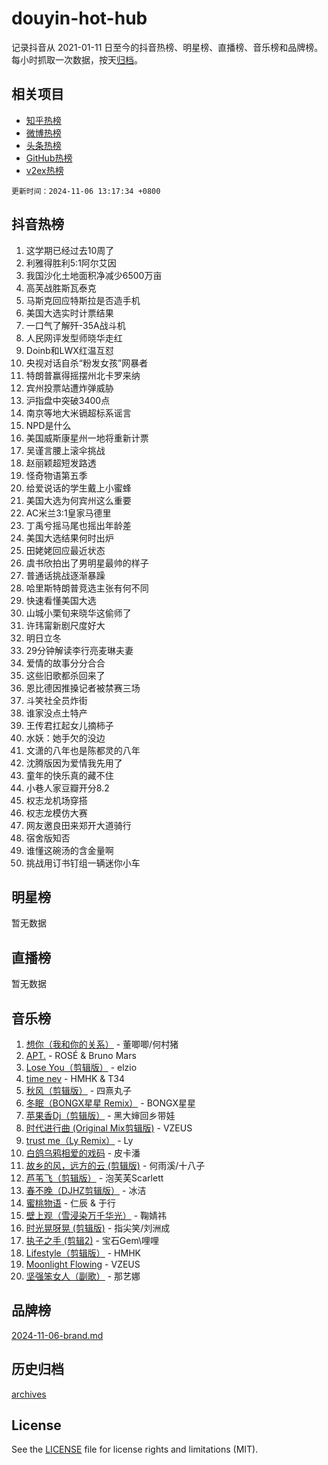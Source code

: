 # douyin-hot-hub

记录抖音从 2021-01-11 日至今的抖音热榜、明星榜、直播榜、音乐榜和品牌榜。每小时抓取一次数据，按天[归档](archives)。

## 相关项目

- [知乎热榜](https://github.com/lonnyzhang423/zhihu-hot-hub)
- [微博热榜](https://github.com/lonnyzhang423/weibo-hot-hub)
- [头条热榜](https://github.com/lonnyzhang423/toutiao-hot-hub)
- [GitHub热榜](https://github.com/lonnyzhang423/github-hot-hub)
- [v2ex热榜](https://github.com/lonnyzhang423/v2ex-hot-hub)


`更新时间：2024-11-06 13:17:34 +0800`

## 抖音热榜

1. 这学期已经过去10周了
1. 利雅得胜利5:1阿尔艾因
1. 我国沙化土地面积净减少6500万亩
1. 高芙战胜斯瓦泰克
1. 马斯克回应特斯拉是否造手机
1. 美国大选实时计票结果
1. 一口气了解歼-35A战斗机
1. 人民网评发型师晓华走红
1. Doinb和LWX红温互怼
1. 央视对话自杀“粉发女孩”网暴者
1. 特朗普赢得摇摆州北卡罗来纳
1. 宾州投票站遭炸弹威胁
1. 沪指盘中突破3400点
1. 南京等地大米镉超标系谣言
1. NPD是什么
1. 美国威斯康星州一地将重新计票
1. 吴谨言腰上滚伞挑战
1. 赵丽颖超短发路透
1. 怪奇物语第五季
1. 给爱说话的学生戴上小蜜蜂
1. 美国大选为何宾州这么重要
1. AC米兰3:1皇家马德里
1. 丁禹兮摇马尾也摇出年龄差
1. 美国大选结果何时出炉
1. 田姥姥回应最近状态
1. 虞书欣拍出了男明星最帅的样子
1. 普通话挑战逐渐暴躁
1. 哈里斯特朗普竞选主张有何不同
1. 快速看懂美国大选
1. 山城小栗旬来晓华这偷师了
1. 许玮甯新剧尺度好大
1. 明日立冬
1. 29分钟解读李行亮麦琳夫妻
1. 爱情的故事分分合合
1. 这些旧歌都杀回来了
1. 恩比德因推搡记者被禁赛三场
1. 斗笑社全员炸街
1. 谁家没点土特产
1. 王传君扛起女儿摘柿子
1. 水妖：她手欠的没边
1. 文潇的八年也是陈都灵的八年
1. 沈腾版因为爱情我先用了
1. 童年的快乐真的藏不住
1. 小巷人家豆瓣开分8.2
1. 权志龙机场穿搭
1. 权志龙模仿大赛
1. 网友邀良田来郑开大道骑行
1. 宿舍版知否
1. 谁懂这碗汤的含金量啊
1. 挑战用订书钉组一辆迷你小车

## 明星榜

暂无数据

## 直播榜

暂无数据

## 音乐榜

1. [想你（我和你的关系）](https://sf5-hl-cdn-tos.douyinstatic.com/obj/tos-cn-ve-2774/o8QxhcOBDYYX0zqKCjFVQXZ3RBffnRBQEogitG) - 董唧唧/何村猪
1. [APT.](https://sf3-cdn-tos.douyinstatic.com/obj/tos-cn-ve-2774/oUIcRnUtZBV1JgZtxIMCAiiBSVBSEEOCFfkeMQ) - ROSÉ & Bruno Mars
1. [Lose You（剪辑版）](https://sf5-hl-cdn-tos.douyinstatic.com/obj/tos-cn-ve-2774/og9yxQxAWI86iBNr9ojBFMoWTIvDZZb8HwiGY) - elzio
1. [time nev](https://sf3-cdn-tos.douyinstatic.com/obj/tos-cn-ve-2774/oc6aICzpzBCWrhCvDVi2AZmQLt0gIBxfMEfd6i) - HMHK & T34
1. [秋风（剪辑版）](https://sf3-cdn-tos.douyinstatic.com/obj/tos-cn-ve-2774/ocGaU84LfAfzMd2wbXdQFpCGhBiXg82JNMRRie) - 四熹丸子
1. [冬眠（BONGX星星 Remix）](https://sf5-hl-cdn-tos.douyinstatic.com/obj/tos-cn-ve-2774/oMCfFFoE3LwQ7agAgOIG4ieExqkeAsxNBEkLdz) - BONGX星星
1. [苹果香Dj（剪辑版）](https://sf5-hl-cdn-tos.douyinstatic.com/obj/tos-cn-ve-2774/oEeIEQbYGAOspCTRAIeYF4Ok8LgZ8NBaRe4ztR) - 黑大婶回乡带娃
1. [时代进行曲 (Original Mix剪辑版)](https://sf5-hl-cdn-tos.douyinstatic.com/obj/tos-cn-ve-2774/oYrssziLdrtiW6cKABM8n5Vfc2xwXiIBInoAkn) - VZEUS
1. [trust me（Ly Remix）](https://sf3-cdn-tos.douyinstatic.com/obj/tos-cn-ve-2774/oUo1M8fz5AfmMSExABQQKFE0eCMWgsiccfqrMA) - Ly
1. [白鸽乌鸦相爱的戏码](https://sf3-cdn-tos.douyinstatic.com/obj/tos-cn-ve-2774/oMVVEf6eDAOmFtNtCsEqKpIorBDM8Nkg6TZRqC) - 皮卡潘
1. [故乡的风，远方的云 (剪辑版)](https://sf5-hl-cdn-tos.douyinstatic.com/obj/tos-cn-ve-2774/ooPEdiZMrAAWisczq1WXoZYGU6GxII2UUBvYI) - 何雨溪/十八子
1. [芦苇飞（剪辑版）](https://sf5-hl-cdn-tos.douyinstatic.com/obj/tos-cn-ve-2774/ok3IaChjEFFoK3FAMzXDEgfpeE6Al3Nv2BnfCW) - 泡芙芙Scarlett
1. [春不晚（DJHZ剪辑版）](https://sf3-cdn-tos.douyinstatic.com/obj/tos-cn-ve-2774/osEZa7YZ6wNo9QDABgfGFaCQKRQTNafsBJDnKt) - 冰洁
1. [蜜桃物语](https://sf5-hl-cdn-tos.douyinstatic.com/obj/tos-cn-ve-2774/oIhOSCZtIACtYU4XQkngiW9kCBfVD1Fz9IYeqL) - 仁辰 & 于行
1. [壁上观（雪浸染万千华光）](https://sf5-hl-cdn-tos.douyinstatic.com/obj/tos-cn-ve-2774/ocIizBMxWi8vA8UdAMIYdYCjgBB5Z3WZWxrvY) - 鞠婧祎
1. [时光晃呀晃 (剪辑版)](https://sf5-hl-cdn-tos.douyinstatic.com/obj/tos-cn-ve-2774/o8ACeQem3gwI1x3GIYGAfKG0LJebKFRJDwRwyW) - 指尖笑/刘洲成
1. [执子之手 (剪辑2)](https://sf5-hl-cdn-tos.douyinstatic.com/obj/tos-cn-ve-2774/oUoZLQjCc31XzqsBnBQUNgeKtYPBcgbFDwtfcu) - 宝石Gem\哩哩
1. [Lifestyle（剪辑版）](https://sf3-cdn-tos.douyinstatic.com/obj/tos-cn-ve-2774/owfqGgjwG3V5lCLaAIezFMeg3LtuKNBaZKgzPV) - HMHK
1. [Moonlight Flowing](https://sf5-hl-cdn-tos.douyinstatic.com/obj/tos-cn-ve-2774/oopZsCtRnQgOhEYmv9FfBBgwmeaQmWQQZED9tN) - VZEUS
1. [坚强笨女人（副歌）](https://sf6-cdn-tos.douyinstatic.com/obj/tos-cn-ve-2774/ospNInQiZvGWyBVg5zkNsAMct5uJIg1CrZiPL) - 那艺娜

## 品牌榜

[2024-11-06-brand.md](archives/2024-11-06-brand.md)

## 历史归档

[archives](archives)

## License

See the [LICENSE](LICENSE) file for license rights and limitations (MIT).
